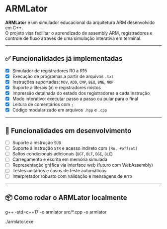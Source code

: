 # ARMLator

**ARMLator** é um simulador educacional da arquitetura ARM desenvolvido em C++.  
O projeto visa facilitar o aprendizado de assembly ARM, registradores e controle de fluxo através de uma simulação interativa em terminal.

---

## ✅ Funcionalidades já implementadas

- [x] Simulador de registradores R0 a R15
- [x] Execução de programas a partir de arquivos `.txt`
- [x] Instruções suportadas: `MOV`, `ADD`, `CMP`, `BEQ`, `BNE`, `NOP`
- [x] Suporte a literais (`#`) e registradores mistos
- [x] Impressão detalhada do estado dos registradores a cada instrução
- [x] Modo interativo: executar passo a passo ou pular para o final
- [x] Leitura de comentários com `;`
- [x] Código modularizado em arquivos `.hpp` e `.cpp`

---

## 🔧 Funcionalidades em desenvolvimento

- [ ] Suporte à instrução `SUB`
- [ ] Suporte à instrução `STR` e acesso indireto com `[Rn, #offset]`
- [ ] Saltos condicionais adicionais (`BGT`, `BLT`, `BGE`, `BLE`)
- [ ] Carregamento e escrita em memória simulada
- [ ] Representação gráfica via interface web (futuro com WebAssembly)
- [ ] Testes unitários e casos de teste automáticos
- [ ] Interpretador robusto com validação e mensagens de erro

---

## 📦 Como rodar o ARMLator localmente

g++ -std=c++17 -o armlator src/*.cpp -o armlator

./armlator.exe

